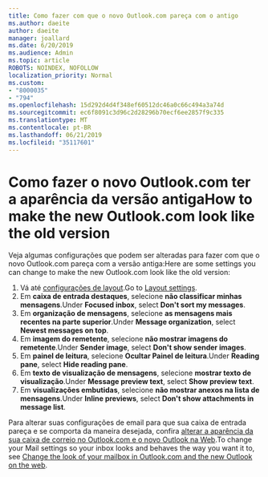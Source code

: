 ```yaml
---
title: Como fazer com que o novo Outlook.com pareça com o antigo
ms.author: daeite
author: daeite
manager: joallard
ms.date: 6/20/2019
ms.audience: Admin
ms.topic: article
ROBOTS: NOINDEX, NOFOLLOW
localization_priority: Normal
ms.custom:
- "8000035"
- "794"
ms.openlocfilehash: 15d292d4d4f348ef60512dc46a0c66c494a3a74d
ms.sourcegitcommit: ec6f8091c3d96c2d28296b70ecf6ee2857f9c335
ms.translationtype: MT
ms.contentlocale: pt-BR
ms.lasthandoff: 06/21/2019
ms.locfileid: "35117601"
---
```

# <a name="how-to-make-the-new-outlookcom-look-like-the-old-version"></a><span data-ttu-id="eeed1-102">Como fazer o novo Outlook.com ter a aparência da versão antiga</span><span class="sxs-lookup"><span data-stu-id="eeed1-102">How to make the new Outlook.com look like the old version</span></span>

<span data-ttu-id="eeed1-103">Veja algumas configurações que podem ser alteradas para fazer com que o novo Outlook.com pareça com a versão antiga:</span><span class="sxs-lookup"><span data-stu-id="eeed1-103">Here are some settings you can change to make the new Outlook.com look like the old version:</span></span>

1. <span data-ttu-id="eeed1-104">Vá até [configurações de layout](https://outlook.live.com/mail/options/mail/layout).</span><span class="sxs-lookup"><span data-stu-id="eeed1-104">Go to [Layout settings](https://outlook.live.com/mail/options/mail/layout).</span></span>
1. <span data-ttu-id="eeed1-105">Em **caixa de entrada destaques**, selecione **não classificar minhas mensagens**.</span><span class="sxs-lookup"><span data-stu-id="eeed1-105">Under **Focused inbox**, select **Don't sort my messages**.</span></span>
1. <span data-ttu-id="eeed1-106">Em **organização de mensagens**, selecione **as mensagens mais recentes na parte superior**.</span><span class="sxs-lookup"><span data-stu-id="eeed1-106">Under **Message organization**, select **Newest messages on top**.</span></span>
1. <span data-ttu-id="eeed1-107">Em **imagem do remetente**, selecione **não mostrar imagens do remetente**.</span><span class="sxs-lookup"><span data-stu-id="eeed1-107">Under **Sender image**, select **Don't show sender images**.</span></span>
1. <span data-ttu-id="eeed1-108">Em **painel de leitura**, selecione **Ocultar Painel de leitura**.</span><span class="sxs-lookup"><span data-stu-id="eeed1-108">Under **Reading pane**, select **Hide reading pane**.</span></span>
1. <span data-ttu-id="eeed1-109">Em **texto de visualização de mensagens**, selecione **mostrar texto de visualização**.</span><span class="sxs-lookup"><span data-stu-id="eeed1-109">Under **Message preview text**, select **Show preview text**.</span></span>
1. <span data-ttu-id="eeed1-110">Em **visualizações embutidas**, selecione **não mostrar anexos na lista de mensagens**.</span><span class="sxs-lookup"><span data-stu-id="eeed1-110">Under **Inline previews**, select **Don't show attachments in message list**.</span></span>

<span data-ttu-id="eeed1-111">Para alterar suas configurações de email para que sua caixa de entrada pareça e se comporta da maneira desejada, confira [alterar a aparência da sua caixa de correio no Outlook.com e o novo Outlook na Web](https://support.office.com/article/b41c2ecb-f23c-42b3-b7f8-659646d5e58c?wt.mc_id=Office_Outlook_com_Alchemy).</span><span class="sxs-lookup"><span data-stu-id="eeed1-111">To change your Mail settings so your inbox looks and behaves the way you want it to, see [Change the look of your mailbox in Outlook.com and the new Outlook on the web](https://support.office.com/article/b41c2ecb-f23c-42b3-b7f8-659646d5e58c?wt.mc_id=Office_Outlook_com_Alchemy).</span></span>